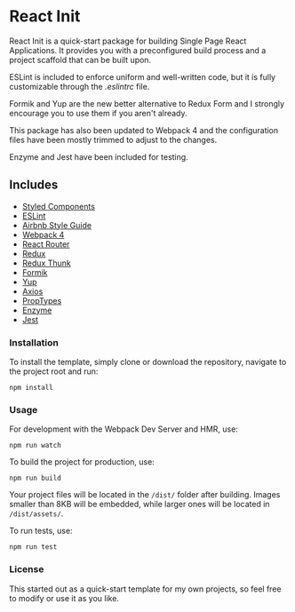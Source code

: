 # React Init

React Init is a quick-start package for building Single Page React Applications. It provides you with a preconfigured build process and a project scaffold that can be built upon.

ESLint is included to enforce uniform and well-written code, but it is fully customizable through the *.eslintrc* file.

Formik and Yup are the new better alternative to Redux Form and I strongly encourage you to use them if you aren't already.

This package has also been updated to Webpack 4 and the configuration files have been mostly trimmed to adjust to the changes.

Enzyme and Jest have been included for testing.

## Includes

* [Styled Components](https://www.styled-components.com/)
* [ESLint](https://eslint.org)
* [Airbnb Style Guide](https://github.com/airbnb/javascript)
* [Webpack 4](https://webpack.js.org)
* [React Router](https://reacttraining.com/react-router)
* [Redux](https://redux.js.org/)
* [Redux Thunk](https://github.com/gaearon/redux-thunk)
* [Formik](https://github.com/jaredpalmer/formik)
* [Yup](https://github.com/jquense/yup)
* [Axios](https://github.com/axios/axios)
* [PropTypes](https://github.com/facebook/prop-types)
* [Enzyme](http://airbnb.io/enzyme/)
* [Jest](https://facebook.github.io/jest/)

### Installation

To install the template, simply clone or download the repository, navigate to the project root and run:

```
npm install
```

### Usage

For development with the Webpack Dev Server and HMR, use:

```
npm run watch
```

To build the project for production, use:

```
npm run build
```

Your project files will be located in the `/dist/` folder after building. Images smaller than 8KB will be embedded, while larger ones will be located in `/dist/assets/`.

To run tests, use:

```
npm run test
```

### License

This started out as a quick-start template for my own projects, so feel free to modify or use it as you like.
